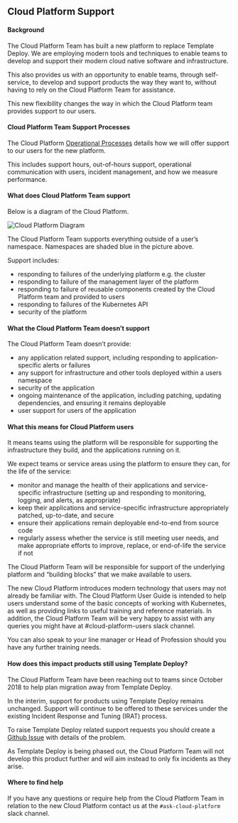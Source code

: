 ## Cloud Platform Support

#### Background

The Cloud Platform Team has built a new platform to replace Template Deploy. We are employing modern tools and techniques to enable teams to develop and support their modern cloud native software and infrastructure.

This also provides us with an opportunity to enable teams, through self-service, to develop and support products the way they want to, without having to rely on the Cloud Platform Team for assistance.

This new flexibility changes the way in which the Cloud Platform team provides support to our users.

#### Cloud Platform Team Support Processes

The Cloud Platform [Operational Processes](#operational-processes.md) details how we will offer support to our users for the new platform.

This includes support hours, out-of-hours support, operational communication with users, incident management, and how we measure performance. 

#### What does Cloud Platform Team support

Below is a diagram of the Cloud Platform.

![Cloud Platform Diagram](../images/cloud-platform-diagram.png)

The Cloud Platform Team supports everything outside of a user’s namespace. Namespaces are shaded blue in the picture above.

Support includes:
* responding to failures of the underlying platform e.g. the cluster
* responding to failure of the management layer of the platform
* responding to failure of reusable components created by the Cloud Platform team and provided to users 
* responding to failures of the Kubernetes API 
* security of the platform  

#### What the Cloud Platform Team doesn’t support

The Cloud Platform Team doesn’t provide:
* any application related support, including responding to application-specific alerts or failures
* any support for infrastructure and other tools deployed within a users namespace
* security of the application
* ongoing maintenance of the application, including patching, updating dependencies, and ensuring it remains deployable
* user support for users of the application

#### What this means for Cloud Platform users

It means teams using the platform will be responsible for supporting the infrastructure they build, and the applications running on it.

We expect teams or service areas using the platform to ensure they can, for the life of the service:
* monitor and manage the health of their applications and service-specific infrastructure (setting up and responding to monitoring, logging, and alerts, as appropriate)
* keep their applications and service-specific infrastructure appropriately patched, up-to-date, and secure
* ensure their applications remain deployable end-to-end from source code
* regularly assess whether the service is still meeting user needs, and make appropriate efforts to improve, replace, or end-of-life the service if not

The Cloud Platform Team will be responsible for support of the underlying platform and “building blocks” that we make available to users.

The new Cloud Platform introduces modern technology that users may not already be familiar with. The Cloud Platform User Guide is intended to help users understand some of the basic concepts of working with Kubernetes, as well as providing links to useful training and reference materials. In addition, the Cloud Platform Team will be very happy to assist with any queries you might have at #cloud-platform-users slack channel.

You can also speak to your line manager or Head of Profession should you have any further training needs.

#### How does this impact products still using Template Deploy?

The Cloud Platform Team have been reaching out to teams since October 2018 to help plan migration away from Template Deploy.

In the interim, support for products using Template Deploy remains unchanged. Support will continue to be offered to these services under the existing Incident Response and Tuning (IRAT) process. 

To raise Template Deploy related support requests you should create a [Github Issue](http://goo.gl/msfGiS) with details of the problem.

As Template Deploy is being phased out, the Cloud Platform Team will not develop this product further and will aim instead to only fix incidents as they arise.

#### Where to find help

If you have any questions or require help from the Cloud Platform Team in relation to the new Cloud Platform contact us at the `#ask-cloud-platform` slack channel.


